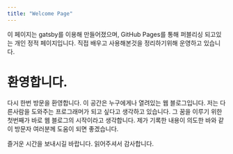 ```yaml
---
title: "Welcome Page"
---
```


 이 페이지는 gatsby를 이용해 만들어졌으며, GitHub Pages를 통해 퍼블리싱 되고있는 개인 정적 페이지입니다. 직접 배우고 사용해본것을 정리하기위해 운영하고 있습니다.

# 환영합니다.
 다시 한번 방문을 환영합니다. 이 공간은 누구에게나 열려있는 웹 블로그입니다.
저는 다른사람을 도와주는 프로그래머가 되고 싶다고 생각하고 있습니다. 그 꿈을 이루기 위한 첫번째가 바로 웹 블로그의 시작이라고 생각합니다. 제가 기록한 내용이 의도한 바와 같이 방문자 여러분께 도움이 되면 좋겠습니다. 

즐거운 시간을 보내시길 바랍니다. 읽어주셔서 감사합니다.
